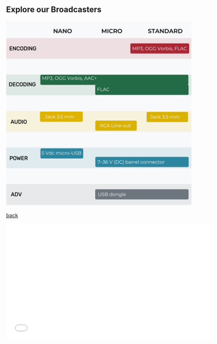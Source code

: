 ## Explore our Broadcasters

![Comparison](product_comparison.png)

[back](../Blog.md)

<iframe width="560" height="315" src="[https://www.youtube.com/embed/video-id](https://www.youtube.com/watch?v=t6ky7ehEX70&list=PLe5MSn_s-NeDK3f_NcOWVC6zyIf5h67o3&index=2)" frameborder="0" allow="accelerometer; autoplay; clipboard-write; encrypted-media; gyroscope; picture-in-picture" allowfullscreen></iframe>

